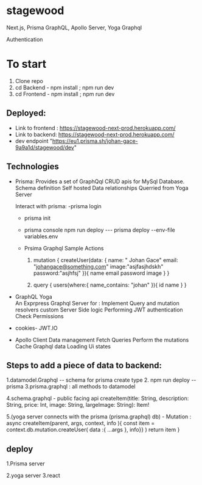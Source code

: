 # stagewood
Next.js, Prisma GraphQL, Apollo Server, Yoga Graphql

Authentication 

# To start 
1. Clone repo 
2. cd Backend  - npm install ; npm run dev
3. cd Frontend - npm install ; npm run dev



## Deployed: 
  * Link to frontend : https://stagewood-next-prod.herokuapp.com/
  * Link to backend: https://stagewood-next-prod.herokuapp.com/
  * dev endpoint "https://eu1.prisma.sh/johan-gace-9a9a1d/stagewood/dev"


## Technologies
- Prisma:
   Provides a set of GraphQql CRUD apis for MySql Database. 
   Schema definition
   Self hosted
   Data relationships
   Querried from Yoga Server

   Interact with prisma: 
    -prisma login
    - prisma init
    - prisma console
    npm run deploy --- prisma deploy --env-file variables.env
 
     - Prsima Graphql  Sample Actions
        
         1. mutation {
         createUser(data: {
             name: " Johan Gace"
             email: "johangace@something.com"
             image:"asjfasjhdskh"
             password:"asjhfsj"
         }){
             name
             email
             password image
         }
         }
         
         2. query {
           users(where:{
               name_contains: "johan"
           }){
               id
               name
           }
           }


- GraphQL Yoga  
  An Exprpress Graphql Server for : 
    Implement Query and mutation resolvers
    custom Server Side logic
    Performing JWT authentication 
    Check Permissions   


- cookies- JWT.IO

- Apollo Client
  Data management
    Fetch Queries
    Perform the mutations 
    Cache Graphql data 
    Loading Ui states




## Steps to add  a piece of data to backend:

1.datamodel.Graphql  -- schema for prisma
   create type
2. npm run deploy --prisma
3.prisma.graphql : all methods to datamodel 

4.schema.graphql - public facing api
 createItem(title: String, description: String, price: Int, image: String, largeImage: String): Item!

5.(yoga server connects with the prisma (prisma.graphql) db)
     - Mutation : 
       async createItem(parent, args, context, info ){
        const item = context.db.mutation.createUser( data :{
            ...args
        }, info}}
        )
        return item
        }


## deploy
1.Prisma server

2.yoga server
3.react



